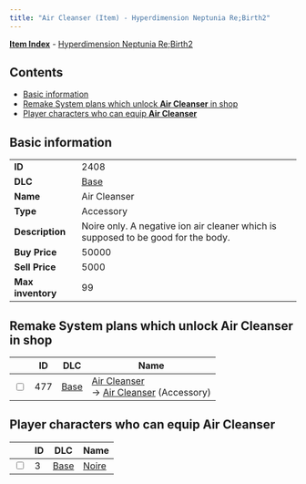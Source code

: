 ```yaml
---
title: "Air Cleanser (Item) - Hyperdimension Neptunia Re;Birth2"
---
```


[**Item Index**](/neptunia/rb2/item/index.html) - [Hyperdimension Neptunia Re;Birth2](/neptunia/rb2)

## Contents

- [Basic information](#basic-information)
- [Remake System plans which unlock **Air Cleanser** in shop](#remake-system-plans-which-unlock-air-cleanser-in-shop)
- [Player characters who can equip **Air Cleanser**](#player-characters-who-can-equip-air-cleanser)

## Basic information

|   |   |
| -- | -- |
| **ID** | 2408 |
| **DLC** | [Base](/neptunia/rb2/dlc/0-base.html) |
| **Name** | Air Cleanser |
| **Type** | Accessory |
| **Description** | Noire only. A negative ion air cleaner which is supposed to be good for the body. |
| **Buy Price** | 50000 |
| **Sell Price** | 5000 |
| **Max inventory** | 99 |

## Remake System plans which unlock **Air Cleanser** in shop

|    | ID | DLC | Name |
| -- | -- | --- | ---- |
| <input type="checkbox" id="rb2-remake-0-477" class="trackbox" /> | 477 | [Base](/neptunia/rb2/dlc/0-base.html) | [Air Cleanser](/neptunia/rb2/remake/0-477-air-cleanser.html)<br />→ [Air Cleanser](/neptunia/rb2/item/0-2408-air-cleanser.html) (Accessory) |

## Player characters who can equip **Air Cleanser**

|    | ID | DLC | Name |
| -- | -- | --- | ---- |
| <input type="checkbox" id="rb2-player-0-3" class="trackbox" /> | 3 | [Base](/neptunia/rb2/dlc/0-base.html) | [Noire](/neptunia/rb2/player/0-3-noire.html) |